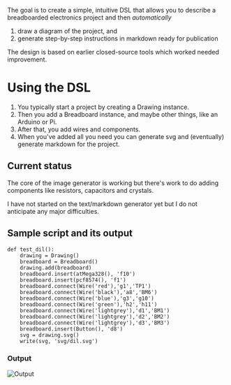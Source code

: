 The goal is to create a simple, intuitive DSL that allows you to describe a
breadboarded electronics project and then *automatically*
1. draw a diagram of the project, and
2. generate step-by-step instructions in markdown ready for publication

The design is based on earlier closed-source tools which worked needed improvement.

# Using the DSL

1. You typically start a project by creating a Drawing instance.
1. Then you add a Breadboard instance, and maybe other things, like an Arduino or Pi.
1. After that, you add wires and components.
1. When you've added all you need you can generate svg and (eventually)
generate markdown for the project.

## Current status

The core of the image generator is working but there's work to do adding components like resistors,
capacitors and crystals.

I have not started on the text/markdown generator yet  but I do not anticipate any major
difficulties.

## Sample script and its output

    def test_dil():
        drawing = Drawing()
        breadboard = Breadboard()
        drawing.add(breadboard)
        breadboard.insert(atMega328(), 'f10')
        breadboard.insert(pcf8574(), 'f1')
        breadboard.connect(Wire('red'),'g1','TP1')
        breadboard.connect(Wire('black'),'a8','BM6')
        breadboard.connect(Wire('blue'),'g3','g10')
        breadboard.connect(Wire('green'),'h2','h11')
        breadboard.connect(Wire('lightgrey'),'d1','BM1')
        breadboard.connect(Wire('lightgrey'),'d2','BM2')
        breadboard.connect(Wire('lightgrey'),'d3','BM3')
        breadboard.insert(Button(), 'd8')
        svg = drawing.svg()
        write(svg, 'svg/dil.svg')
        
       
### Output
![Output](svg/dil.png)